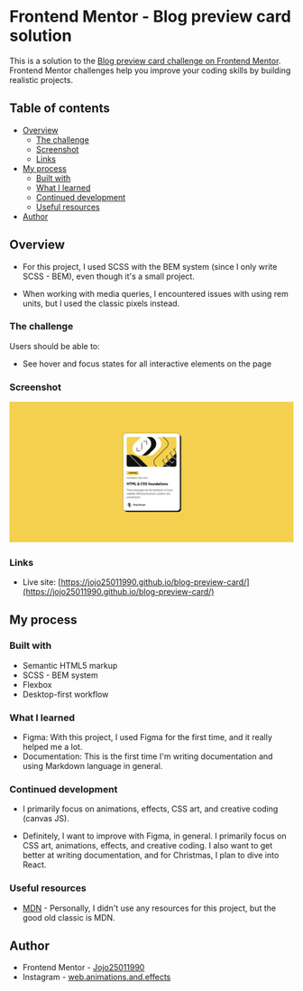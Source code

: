 # Frontend Mentor - Blog preview card solution

This is a solution to the [Blog preview card challenge on Frontend Mentor](https://www.frontendmentor.io/challenges/blog-preview-card-ckPaj01IcS). Frontend Mentor challenges help you improve your coding skills by building realistic projects.

## Table of contents

-   [Overview](#overview)
    -   [The challenge](#the-challenge)
    -   [Screenshot](#screenshot)
    -   [Links](#links)
-   [My process](#my-process)
    -   [Built with](#built-with)
    -   [What I learned](#what-i-learned)
    -   [Continued development](#continued-development)
    -   [Useful resources](#useful-resources)
-   [Author](#author)

## Overview

-   For this project, I used SCSS with the BEM system (since I only write SCSS - BEM), even though it's a small project.

-   When working with media queries, I encountered issues with using rem units, but I used the classic pixels instead.

### The challenge

Users should be able to:

-   See hover and focus states for all interactive elements on the page

### Screenshot

![Blog preview card screenshot](./Blog%20Preview%20Card.png)

### Links

-   Live site: [https://jojo25011990.github.io/blog-preview-card/](https://jojo25011990.github.io/blog-preview-card/)

## My process

### Built with

-   Semantic HTML5 markup
-   SCSS - BEM system
-   Flexbox
-   Desktop-first workflow

### What I learned

-   Figma: With this project, I used Figma for the first time, and it really helped me a lot.
-   Documentation: This is the first time I'm writing documentation and using Markdown language in general.

### Continued development

-   I primarily focus on animations, effects, CSS art, and creative coding (canvas JS).

-   Definitely, I want to improve with Figma, in general. I primarily focus on CSS art, animations, effects, and creative coding. I also want to get better at writing documentation, and for Christmas, I plan to dive into React.

### Useful resources

-   [MDN](https://developer.mozilla.org/) - Personally, I didn't use any resources for this project, but the good old classic is MDN.

## Author

-   Frontend Mentor - [Jojo25011990](https://www.frontendmentor.io/profile/Jojo25011990)
-   Instagram - [web.animations.and.effects](https://www.instagram.com/web.animations.and.effects/)
